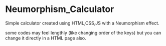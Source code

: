 # Neumorphism_Calculator

Simple calculator created using HTML,CSS,JS with a Neumorphism effect.

some codes may feel lengthly (like changing order of the keys) but you can change it directly in a HTML page also.
